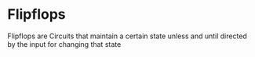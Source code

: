 # Flipflops

Flipflops are Circuits that maintain a certain state unless and until directed by the input for changing that state
